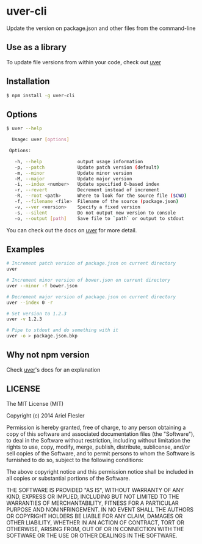 # uver-cli

Update the version on package.json and other files from the command-line

## Use as a library

To update file versions from within your code, check out [uver](https://github.com/flesler/uver)

## Installation

``` bash
$ npm install -g uver-cli
```

## Options

```bash
$ uver --help

  Usage: uver [options]

 Options:

   -h, --help             output usage information
   -p, --patch            Update patch version (default)
   -m, --minor            Update minor version
   -M, --major            Update major version
   -i, --index <number>   Update specified 0-based index
   -r, --revert           Decrement instead of increment
   -R, --root <path>      Where to look for the source file ($CWD)
   -f, --filename <file>  Filename of the source (package.json)
   -v, --ver <version>    Specify a fixed version
   -s, --silent           Do not output new version to console
   -o, --output [path]    Save file to `path` or output to stdout
```

You can check out the docs on [uver](https://github.com/flesler/uver) for more detail.

## Examples

```bash
# Increment patch version of package.json on current directory
uver
```

```bash
# Increment minor version of bower.json on current directory
uver --minor -f bower.json
```

```bash
# Decrement major version of package.json on current directory
uver --index 0 -r
```

```bash
# Set version to 1.2.3
uver -v 1.2.3
```

```bash
# Pipe to stdout and do something with it
uver -o > package.json.bkp
```
## Why not npm version

Check [uver](https://github.com/flesler/uver)'s docs for an explanation

## LICENSE

The MIT License (MIT)

Copyright (c) 2014 Ariel Flesler

Permission is hereby granted, free of charge, to any person obtaining a copy
of this software and associated documentation files (the "Software"), to deal
in the Software without restriction, including without limitation the rights
to use, copy, modify, merge, publish, distribute, sublicense, and/or sell
copies of the Software, and to permit persons to whom the Software is
furnished to do so, subject to the following conditions:

The above copyright notice and this permission notice shall be included in all
copies or substantial portions of the Software.

THE SOFTWARE IS PROVIDED "AS IS", WITHOUT WARRANTY OF ANY KIND, EXPRESS OR
IMPLIED, INCLUDING BUT NOT LIMITED TO THE WARRANTIES OF MERCHANTABILITY,
FITNESS FOR A PARTICULAR PURPOSE AND NONINFRINGEMENT. IN NO EVENT SHALL THE
AUTHORS OR COPYRIGHT HOLDERS BE LIABLE FOR ANY CLAIM, DAMAGES OR OTHER
LIABILITY, WHETHER IN AN ACTION OF CONTRACT, TORT OR OTHERWISE, ARISING FROM,
OUT OF OR IN CONNECTION WITH THE SOFTWARE OR THE USE OR OTHER DEALINGS IN THE
SOFTWARE.
